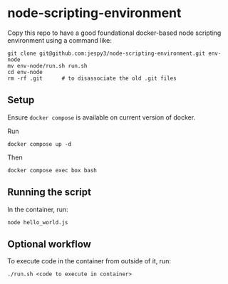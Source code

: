# node-scripting-environment

Copy this repo to have a good foundational docker-based node scripting environment using a command like:
```
git clone git@github.com:jespy3/node-scripting-environment.git env-node
mv env-node/run.sh run.sh
cd env-node
rm -rf .git      # to disassociate the old .git files
```

## Setup

Ensure `docker compose` is available on current version of docker.

Run
```
docker compose up -d
```

Then
```
docker compose exec box bash
```

## Running the script

In the container, run:
```
node hello_world.js
```

## Optional workflow
To execute code in the container from outside of it, run:
```
./run.sh <code to execute in container>
```

